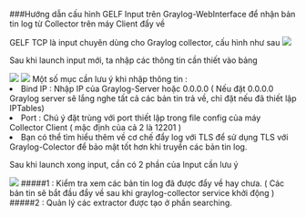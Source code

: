 ###Hướng dẫn cấu hình GELF Input trên Graylog-WebInterface để nhận bản tin log từ Collector trên máy Client đẩy về

GELF TCP là input chuyên dùng cho Graylog collector, cấu hình như sau 
<img src="http://i.imgur.com/3hDe9sR.png">

Sau khi launch input mới, ta nhập các thông tin cần thiết vào bảng

<img src="http://i.imgur.com/7AILvUm.png">
<img src="http://i.imgur.com/qLixEKT.png">
Một số mục cần lưu ý khi nhập thông tin :

<li>	Bind IP : Nhập IP của Graylog-Server  hoặc 0.0.0.0 ( Nếu đặt 0.0.0.0 Graylog server sẽ lắng nghe tất cả các bản tin trả về, chỉ đặt nếu đã thiết lập IPTables)</li>
<li>  Port : Chú ý đặt trùng với port thiết lập trong file config của máy Collector Client ( mặc định của cả 2 là 12201 ) </li>
<li>	Bạn có thể tìm hiểu thêm về cơ chế đẩy log với TLS để sử dụng TLS với Graylog-Colector để bảo mật tốt hơn khi truyền các bản tin log.</li>

Sau khi launch xong input, cần có 2 phần của Input cần lưu ý

<img src="http://i.imgur.com/nlpxoON.png">
#####1 : Kiểm tra xem các bản tin log đã được đẩy về hay chưa. ( Các bản tin sẽ bắt đầu đẩy về sau khi graylog-collector service khởi động )
#####2 : Quản lý các extractor được tạo ở phần searching. 
